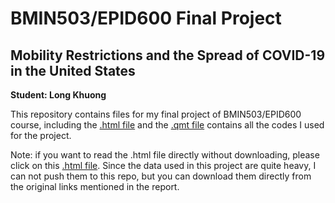 # BMIN503/EPID600 Final Project


## Mobility Restrictions and the Spread of COVID-19 in the United States

**Student: Long Khuong**


This repository contains files for my final project of BMIN503/EPID600 course, including the [.html file](https://khuongquynhlong.github.io/BMIN503_Final_Project/final_projectLongKhuong.html) and the [.qmt file](https://raw.githubusercontent.com/khuongquynhlong/BMIN503_Final_Project/master/final_project_LongKhuong.qmd) contains all the codes I used for the project.

Note: if you want to read the .html file directly without downloading, please click on this [.html file](https://khuongquynhlong.github.io/BMIN503_Final_Project/final_project_LongKhuong.html). Since the data used in this project are quite heavy, I can not push them to this repo, but you can download them directly from the original links mentioned in the report.



